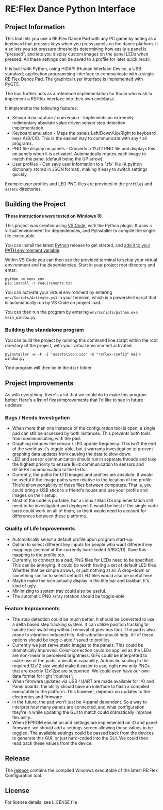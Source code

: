 # RE:Flex Dance Python Interface

## Project Information

This tool lets you use a RE:Flex Dance Pad with any PC game by acting as a keyboard that presses keys when you press panels on the dance platform. It also lets you set pressure thresholds determining how easily a panel is "pressed", and lets you display custom images on the panel LEDs when pressed. All these settings can be saved to a profile for later quick recall.

It is built with Python, using HIDAPI (Human Interface Device, a USB standard; application programming interface to communicate with a single RE:Flex Dance Pad. The graphical user interface is implemented with PyQT5.

The tool further acts as a reference implementation for those who wish to implement a RE:Flex interface into their own codebase.

It implements the following features:
- Sensor data capture / conversion - Implements an extremely rudimentary absolute value driven sensor step detection implementation.
- Keyboard emulation - Maps the panels Left/Down/Up/Right to keyboard keys A/B/C/D. This is the easiest way to communicate with any / all programs.
- PNG file display on panels - Converts a 12x12 PNG file and displays this on panels when it is activated. Automatically rotates each image to match the panel (default being the UP arrow).
- User profiles - Can save user information to a '.rfx' file (A python dictionary stored in JSON format), making it easy to switch settings quickly.

Example user profiles and LED PNG files are provided in the `profiles` and `assets` directories.

## Building the Project

**These instructions were tested on Windows 10.**

This project was created using [VS Code](https://code.visualstudio.com/), with the Python plugin. It uses a virtual environment for dependencies, and PyInstaller to compile the single file executable. 

You can install the latest [Python](https://www.python.org/downloads/) release to get started, and [add it to your PATH environment variable](https://geek-university.com/uncategorized/add-python-to-the-windows-path/).

Within VS Code you can then use the provided terminal to setup your virtual environment and the dependencies. Start in your project root directory and enter: 

```
python -m venv env
pip install -r requirements.txt
```

You can activate your virtual environment by entering `env/Scripts/Activate.ps1` in your terminal, which is a powershell script that is automatically run by VS Code on project load. 

You can then run the program by entering `env/Scripts/python.exe main_window.py`. 

### Building the standalone program

You can build the project by running this command line script within the root directory of the project, with your virtual environment activated:

```
pyinstaller -w -F -i "assets\icon.ico" -n "reflex-config" main-window.py
```

Your program will then be in the `dist` folder.

## Project Improvements

As with everything, there's a lot that we could do to make this program better. Here's a list of fixes/improvements that I'd like to see in future updates:

### Bugs / Needs Investigation

- When more than one instance of the configuration tool is open, a single pad can still be accessed by both instances. This prevents both tools from communicating with the pad.
- Graphing reduces the sensor / LED update frequency. This isn't the end of the world as it's toggle-able, but it warrants investigation to prevent graphing data updates from causing the data to slow down.
- LED and sensor communication should run in separate threads and take the highest priority to ensure 1kHz communication to sensors and 62.5FPS communication to the LEDs.
- Currently, the paths for LED images and profiles are absolute. It would be useful if the image paths were relative to the location of the profile. This'd allow portability of these files between computers. That is, you could bring a USB stick to a friend's house and use your profile and images on their setup.
- Most of the code is portable, but a Linux / Mac OS implementation still need to be investigated and deployed. It would be best if the single code base could work on all of them, so the it would need to account for differences between these platforms.

### Quality of Life Improvements

- Automatically select a default profile upon program start-up.
- Option to select different key inputs for people who want different key mappings (instead of the currently hard-coded A/B/C/D). Save this mapping to the profile too.
- Currently, to connect to a pad, PNG files for LEDs need to be specified. This can be annoying. It could be worth having a set of default LED files. Whether that be simple arrows, or just nothing at all. A drop-down or something similar to select default LED files would also be useful here.
- Maybe make the icon actually display in the title bar and taskbar. It's kind of ugly. 
- Minimizing to system tray could also be useful. 
- The automatic PNG array rotation should be toggle-able.

### Feature Improvements

- The step detection could be much better. It should be converted to use a delta based step tracking system. It can utilize position tracking to handle foot-switching without removal of previous foot. The pad is also prone to vibration-induced hits. Anti-vibration should help. All of these options should be toggle-able / saved to profiles.
- Currently we just serve static images to the panels. This could be dramatically improved. Color-correction could be applied as the LEDs are non-linear in perceived brightness. GIFs could be interpreted to make use of the pads' animation capability. Automatic scaling to the required 12x12 size would make it easier to use; right now only PNGs that are exactly 12x12px are supported. We could even have our own data format for light 'routines';
- When firmware updates via USB / UART are made available for I/O and Panel boards, the utility should have an interface to flash a compiled executable to the platform. This however, depends on updates to the electronics and firmware.
- In the future, the pad won't just be 4-panel dependent. So a way to interpret how many panels are connected, and what configuration they're in while updating the GUI to match could dramatically improve flexibility.
- When EEPROM emulation and settings are implemented on IO and panel firmware, we should add a settings screen allowing these values to be toggled. The available settings could be passed back from the devices to generate this GUI, or just hard-coded into the GUI. We could then read back these values from the device.

## Release

The [release](https://github.com/ReflexCreations/python-interface/releases/latest) contains the compiled Windows executable of the latest RE:Flex Configuration tool.

## License

For license details, see LICENSE file
